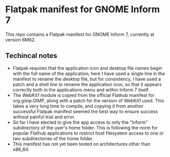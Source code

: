 Flatpak manifest for GNOME Inform 7
===================================

This repo contains a Flatpak manifest for GNOME Inform 7, currently at version
6M62.

Techincal notes
---------------

 * Flatpak requires that the application icon and desktop file names begin with
   the full name of the application; here I have used a single line in the
   manifest to rename the desktop file, but for consistency, I have used a patch
   and a shell line to rename the application icon, so that it appears correctly
   both in the applications menu and within Inform 7 itself.
 * The WebKit1 module is copied from the official Flathub manifest for
   org.gimp.GIMP, along with a patch for the version of WebKit1 used. This takes
   a very long time to compile, and copying it from another successful Flatpak
   manifest seemed the best way to ensure success without painful trial and
   error.
 * So far I have elected to give the app access to only the "Inform"
   subdirectory of the user's home folder. This is following the norm for
   popular Flathub applications to restrict host filesystem access to one or two
   subdirectories of the home folder.
 * This manifest has not yet been tested on architectures other than x86_64.
